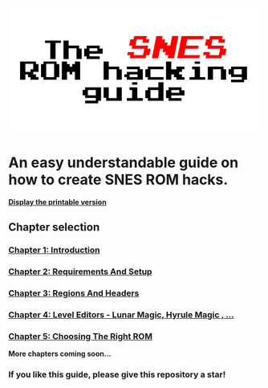 ![The SNES ROM hacking guide](https://raw.githubusercontent.com/Techcrafter/SNES-ROM-Hacking/main/docs/images/banner.png)

# An easy understandable guide on how to create SNES ROM hacks.

[**Display the printable version**](https://techcrafter.github.io/SNES-ROM-Hacking/printable-version.html)

## Chapter selection

### [Chapter 1: Introduction](https://github.com/Techcrafter/SNES-ROM-Hacking/blob/main/docs/chapter1.md)

### [Chapter 2: Requirements And Setup](https://github.com/Techcrafter/SNES-ROM-Hacking/blob/main/docs/chapter2.md)

### [Chapter 3: Regions And Headers](https://github.com/Techcrafter/SNES-ROM-Hacking/blob/main/docs/chapter3.md)

### [Chapter 4: Level Editors - Lunar Magic, Hyrule Magic , ...](https://github.com/Techcrafter/SNES-ROM-Hacking/blob/main/docs/chapter4.md)

### [Chapter 5: Choosing The Right ROM](https://github.com/Techcrafter/SNES-ROM-Hacking/blob/main/docs/chapter5.md)

**More chapters coming soon...**

### If you like this guide, please give this repository a star!